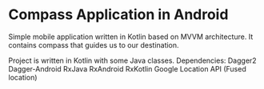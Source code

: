 # Compass Application in Android
Simple mobile application written in Kotlin based on MVVM architecture. It contains compass that guides us to our destination.

Project is written in Kotlin with some Java classes.
Dependencies:
Dagger2
Dagger-Android
RxJava
RxAndroid
RxKotlin
Google Location API (Fused location)